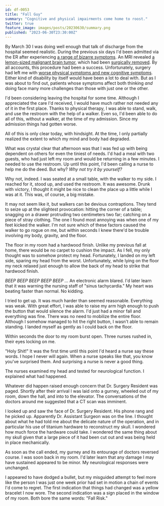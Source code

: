 ```yaml
---
id: df-0053
title: "Fall Guy"
summary: "Cognitive and physical impairments come home to roost."
twitter: true
feature_image: images/posts/20230630/summary.png
published: "2023-06-30T23:30:00Z"
---
```


By March 30 I was doing well enough that talk of discharge from the hospital seemed realistic. During the previous six days I'd been admitted via the ER after experiencing [a range of bizarre symptoms](/articles/2023/05/18/everyone-has-a-plan/). An MRI revealed [a lemon-sized malignant brain tumor](/articles/2023/05/27/the-scary-stuff/), which had been [surgically removed](/articles/2023/06/02/reflections-on-my-brain-surgery/). By all accounts, this procedure had been a success. Unfortunately, surgery had left me with [worse physical symptoms and new cognitive symptoms](/articles/2023/06/15/physical-and-cognitive-impairments/). Either kind of disability by itself would have been a lot to deal with. But as I was about to find out, patients whose symptoms affect both thinking *and* doing face many more challenges than those with just one or the other.

I'd been considering leaving the hospital for some time. Although I appreciated the care I'd received, I would have much rather not needed any of it in the first place. Thanks to physical therapy, I was able to stand, walk, and use the restroom with the help of a walker. Even so, I'd been able to do all of this, without a walker, at the time of my admission. Since my admission things had gotten worse.

All of this is only clear today, with hindsight. At the time, I only partially realized the extent to which my mind and body had degraded.

What was crystal clear that afternoon was that I was fed up with being dependent on others for even the tiniest of needs. I'd had a meal with two guests, who had just left my room and would be returning in a few minutes. I needed to use the restroom. Up until this point, I'd been calling a nurse to help me do the deed. But why? *Why not try it by yourself?*

Why not, indeed. I was seated at a small table, with the walker to my side. I reached for it, stood up, and used the restroom. It was awesome. Drunk with victory, I thought it might be nice to clean the place up a little while I was at it. This was, of course, a big mistake.

It may not seem like it, but walkers can be devious contraptions. They tend to seize up at the slightest provocation: hitting the corner of a table; snagging on a drawer protruding two centimeters two far; catching on a piece of stray clothing. The one I found most annoying was when one of my feet kicked the walker. I'm not sure which of these factors caused the walker to go rogue on me, but within seconds I knew there'd be trouble involving my body, gravity, and the floor.

The floor in my room had a hardwood finish. Unlike my previous fall at home, there would be no carpet to cushion the impact. As I fell, my only thought was to somehow protect my head. Fortunately, I landed on my left side, sparing my head from the worst. Unfortunately, while lying on the floor my neck relaxed just enough to allow the back of my head to strike that hardwood finish.

*BEEP BEEP BEEP BEEP BEEP ...* An electronic alarm blared. I'd later learn that it was warning the nursing staff of "sinus tachycardia." My heart was beating faster than normal. No kidding.

I tried to get up. It was much harder than seemed reasonable. Everything was weak. With great effort, I was able to raise my arm high enough to push the button that would silence the alarm. I'd just had a minor fall and everything was fine. There was no need to mobilize the entire floor. Although I somehow managed to hit the right button, I wasn't able to remain standing. I landed myself as gently as I could back on the floor.

Within seconds the door to my room burst open. Three nurses rushed in, their eyes locking on me.

"Holy Shit!" It was the first time until this point I'd heard a nurse say these words. I hope I never will again. When a nurse speaks like that, you know you've surprised them. And surprising a nurse is never a good thing.

The nurses examined my head and tested for neurological function. I explained what had happened.

Whatever did happen raised enough concern that Dr. Surgery Resident was paged. Shortly after their arrival I was laid onto a gurney, wheeled out of my room, down the hall, and into to the elevator. The conversations of the doctors around me suggested that a CT scan was imminent.

I looked up and saw the face of Dr. Surgery Resident. His phone rang and he picked up. Apparently Dr. Assistant Surgeon was on the line. I thought about what he had told me about the delicate nature of the operation, and in particular his use of titanium hardware to reconstruct my skull. I wondered how much force the hardware could take. I wondered the same thing about my skull given that a large piece of it had been cut out and was being held in place mechanically.

As soon as the call ended, my gurney and its entourage of doctors reversed course. I was soon back in my room. I'd later learn that any damage I may have sustained appeared to be minor. My neurological responses were unchanged.

I appeared to have dodged a bullet, but my misguided attempt to feel more like the person I was just one week prior had set in motion a chain of events I'd come to regret. The first indication that things had changed was a yellow bracelet I now wore. The second indication was a sign placed in the window of my room. Both bore the same words: "Fall Risk."


